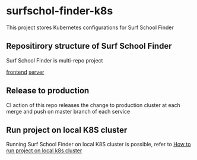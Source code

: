 # surfschol-finder-k8s

This project stores Kubernetes configurations for Surf School Finder

## Repositirory structure of Surf School Finder
Surf School Finder is multi-repo project 

[frontend](https://github.com/chok-chok/surfschool-finder-frontend)
[server](https://github.com/chok-chok/surfschool-finder-server)

## Release to production
CI action of this repo releases the change to production cluster at each merge and push on master branch of each service

## Run project on local K8S cluster
Running Surf School Finder on local K8S cluster is possible, refer to [How to run project on local k8s cluster](https://github.com/chok-chok/surfschol-finder-k8s/blob/main/local/LOCAL-RUN.md)



